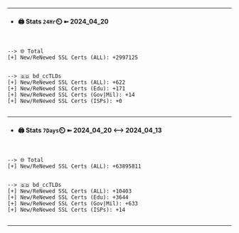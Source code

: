 

---
- #### 🖨️ **Stats** `24Hr`⏲️ ➼ 2024_04_20
```console


--> 🌐 Total
[+] New/ReNewed SSL Certs (ALL): +2997125


--> 🇧🇩 bd_ccTLDs
[+] New/ReNewed SSL Certs (ALL): +622
[+] New/ReNewed SSL Certs (Edu): +171
[+] New/ReNewed SSL Certs (Gov|Mil): +14
[+] New/ReNewed SSL Certs (ISPs): +0


```

---
- #### 🖨️ **Stats** `7Days`⏲️ ➼ 2024_04_20 <--> 2024_04_13
```console


--> 🌐 Total
[+] New/ReNewed SSL Certs (ALL): +63895811


--> 🇧🇩 bd_ccTLDs
[+] New/ReNewed SSL Certs (ALL): +10403
[+] New/ReNewed SSL Certs (Edu): +3644
[+] New/ReNewed SSL Certs (Gov|Mil): +633
[+] New/ReNewed SSL Certs (ISPs): +14


```

---

